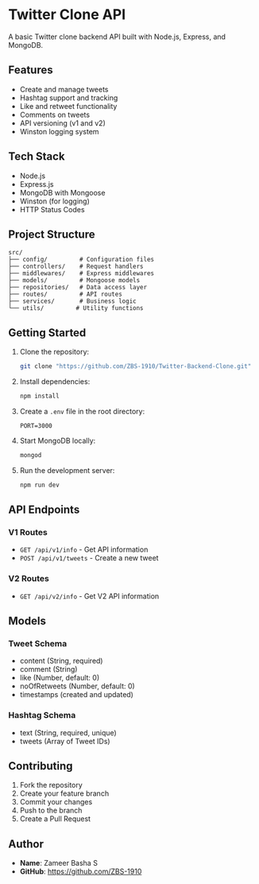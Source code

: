 # Twitter Clone API

A basic Twitter clone backend API built with Node.js, Express, and MongoDB.

## Features

- Create and manage tweets
- Hashtag support and tracking
- Like and retweet functionality
- Comments on tweets
- API versioning (v1 and v2)
- Winston logging system

## Tech Stack

- Node.js
- Express.js
- MongoDB with Mongoose
- Winston (for logging)
- HTTP Status Codes

## Project Structure

```
src/
├── config/         # Configuration files
├── controllers/    # Request handlers
├── middlewares/    # Express middlewares
├── models/         # Mongoose models
├── repositories/   # Data access layer
├── routes/         # API routes
├── services/       # Business logic
└── utils/         # Utility functions
```

## Getting Started

1. Clone the repository:
    ```bash
    git clone "https://github.com/ZBS-1910/Twitter-Backend-Clone.git"
    ```

2. Install dependencies:
    ```bash
    npm install
    ```

3. Create a `.env` file in the root directory:
    ```env
    PORT=3000
    ```

4. Start MongoDB locally:
    ```bash
    mongod
    ```

5. Run the development server:
    ```bash
    npm run dev
    ```

## API Endpoints

### V1 Routes
- `GET /api/v1/info` - Get API information
- `POST /api/v1/tweets` - Create a new tweet

### V2 Routes
- `GET /api/v2/info` - Get V2 API information

## Models

### Tweet Schema
- content (String, required)
- comment (String)
- like (Number, default: 0)
- noOfRetweets (Number, default: 0)
- timestamps (created and updated)

### Hashtag Schema
- text (String, required, unique)
- tweets (Array of Tweet IDs)

## Contributing

1. Fork the repository
2. Create your feature branch
3. Commit your changes
4. Push to the branch
5. Create a Pull Request

## Author

- **Name**: Zameer Basha S
- **GitHub**: https://github.com/ZBS-1910

